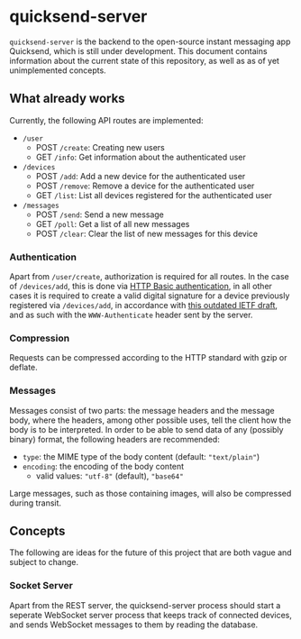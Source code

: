 # quicksend-server

`quicksend-server` is the backend to the open-source instant messaging app Quicksend, which
is still under development. This document contains information about the current state
of this repository, as well as as of yet unimplemented concepts.

## What already works

Currently, the following API routes are implemented:
- `/user`
  - POST `/create`: Creating new users
  - GET  `/info`:   Get information about the authenticated user
- `/devices`
  - POST `/add`:    Add a new device for the authenticated user
  - POST `/remove`: Remove a device for the authenticated user
  - GET `/list`:    List all devices registered for the authenticated user
- `/messages`
  - POST `/send`:   Send a new message
  - GET `/poll`:    Get a list of all new messages
  - POST `/clear`:  Clear the list of new messages for this device

### Authentication

Apart from `/user/create`, authorization is required for all routes. In the case of
`/devices/add`, this is done via
[HTTP Basic authentication](https://developer.mozilla.org/en-US/docs/Web/HTTP/Headers/Authorization#basic),
in all other cases it is required to create a valid digital signature for a device previously
registered via `/devices/add`, in accordance with 
[this outdated IETF draft](https://tools.ietf.org/id/draft-cavage-http-signatures-12.html),
and as such with the `WWW-Authenticate` header sent by the server.

### Compression

Requests can be compressed according to the HTTP standard with gzip or deflate.

### Messages

Messages consist of two parts: the message headers and the message body, where the headers,
among other possible uses, tell the client how the body is to be interpreted. In order to be able
to send data of any (possibly binary) format, the following headers are
recommended:

- `type`:         the MIME type of the body content (default: `"text/plain"`)
- `encoding`:     the encoding of the body content
  - valid values: `"utf-8"` (default), `"base64"`

Large messages, such as those containing images, will also be compressed during transit.

## Concepts

The following are ideas for the future of this project that are both vague and subject to change.


### Socket Server

Apart from the REST server, the quicksend-server process should start a seperate WebSocket server
process that keeps track of connected devices, and sends WebSocket messages to them by reading the
database.
